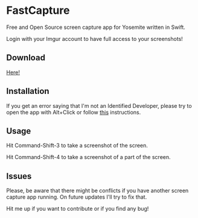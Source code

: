 # FastCapture
Free and Open Source screen capture app for Yosemite written in Swift.

Login with your Imgur account to have full access to your screenshots!

## Download
[Here!](https://github.com/franciscocgoncalves/FastCapture/raw/master/FastCapture.zip)

## Installation
  If you get an error saying that I'm not an Identified Developer, please try to open the app with Alt+Click or follow [this]( https://support.apple.com/kb/PH14369?viewlocale=en_US&locale=pt_PT ) instructions.

## Usage
Hit Command-Shift-3 to take a screenshot of the screen.

Hit Command-Shift-4 to take a screenshot of a part of the screen.


## Issues

Please, be aware that there might be conflicts if you have another screen capture app running. On future updates I'll try to fix that.

Hit me up if you want to contribute or if you find any bug!
